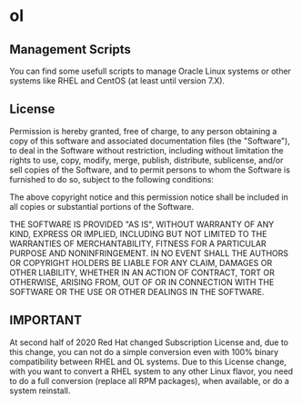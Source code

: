 # ol

## Management Scripts

You can find some usefull scripts to manage Oracle Linux systems or other systems like RHEL and CentOS (at least until version 7.X).

## License

Permission is hereby granted, free of charge, to any person obtaining a
copy of this software and associated documentation files (the "Software"),
to deal in the Software without restriction, including without limitation 
the rights to use, copy, modify, merge, publish, distribute, sublicense, 
and/or sell copies of the Software, and to permit persons to whom the 
Software is furnished to do so, subject to the following conditions:

The above copyright notice and this permission notice shall be included 
in all copies or substantial portions of the Software.

THE SOFTWARE IS PROVIDED "AS IS", WITHOUT WARRANTY OF ANY KIND, EXPRESS 
OR IMPLIED, INCLUDING BUT NOT LIMITED TO THE WARRANTIES OF MERCHANTABILITY, 
FITNESS FOR A PARTICULAR PURPOSE AND NONINFRINGEMENT. IN NO EVENT SHALL 
THE AUTHORS OR COPYRIGHT HOLDERS BE LIABLE FOR ANY CLAIM, DAMAGES OR OTHER 
LIABILITY, WHETHER IN AN ACTION OF CONTRACT, TORT OR OTHERWISE, ARISING 
FROM, OUT OF OR IN CONNECTION WITH THE SOFTWARE OR THE USE OR OTHER 
DEALINGS IN THE SOFTWARE.

## IMPORTANT

At second half of 2020 Red Hat changed Subscription License and, due to this change, you can not do a simple conversion even with 100% binary compatibility between RHEL and OL systems.
Due to this License change, with you want to convert a RHEL system to any other Linux flavor, you need to do a full conversion (replace all RPM packages), when available, or do a system reinstall.
